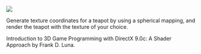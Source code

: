 [![](http://img.youtube.com/vi/m0kEqkgh60Y/0.jpg)](http://www.youtube.com/watch?v=m0kEqkgh60Y "Chapter 11 - Exercise 7 - Textured Teapot with Spherical Mapping")

Generate texture coordinates for a teapot by using a spherical mapping, and render the teapot with the texture of your choice.

Introduction to 3D Game Programming with DirectX 9.0c: A Shader Approach by Frank D. Luna.
